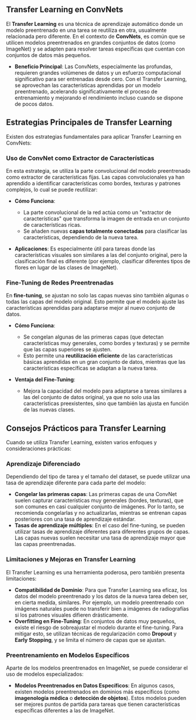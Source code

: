 

## Transfer Learning en ConvNets
El **Transfer Learning** es una técnica de aprendizaje automático donde un modelo preentrenado en una tarea se reutiliza en otra, usualmente relacionada pero diferente. En el contexto de **ConvNets**, es común que se utilicen modelos preentrenados en grandes conjuntos de datos (como ImageNet) y se adapten para resolver tareas específicas que cuentan con conjuntos de datos más pequeños.

- **Beneficio Principal**: Las ConvNets, especialmente las profundas, requieren grandes volúmenes de datos y un esfuerzo computacional significativo para ser entrenadas desde cero. Con el Transfer Learning, se aprovechan las características aprendidas por un modelo preentrenado, acelerando significativamente el proceso de entrenamiento y mejorando el rendimiento incluso cuando se dispone de pocos datos.

## Estrategias Principales de Transfer Learning
Existen dos estrategias fundamentales para aplicar Transfer Learning en ConvNets:

### Uso de ConvNet como Extractor de Características
En esta estrategia, se utiliza la parte convolucional del modelo preentrenado como extractor de características fijas. Las capas convolucionales ya han aprendido a identificar características como bordes, texturas y patrones complejos, lo cual se puede reutilizar:

- **Cómo Funciona**:
  - La parte convolucional de la red actúa como un "extractor de características" que transforma la imagen de entrada en un conjunto de características ricas.
  - Se añaden nuevas **capas totalmente conectadas** para clasificar las características, dependiendo de la nueva tarea.
  
- **Aplicaciones**: Es especialmente útil para tareas donde las características visuales son similares a las del conjunto original, pero la clasificación final es diferente (por ejemplo, clasificar diferentes tipos de flores en lugar de las clases de ImageNet).

### Fine-Tuning de Redes Preentrenadas
En **fine-tuning**, se ajustan no solo las capas nuevas sino también algunas o todas las capas del modelo original. Esto permite que el modelo ajuste las características aprendidas para adaptarse mejor al nuevo conjunto de datos.

- **Cómo Funciona**:
  - Se congelan algunas de las primeras capas (que detectan características muy generales, como bordes y texturas) y se permite que las capas superiores se ajusten.
  - Esto permite una **reutilización eficiente** de las características básicas aprendidas en un gran conjunto de datos, mientras que las características específicas se adaptan a la nueva tarea.

- **Ventaja del Fine-Tuning**:
  - Mejora la capacidad del modelo para adaptarse a tareas similares a las del conjunto de datos original, ya que no solo usa las características preexistentes, sino que también las ajusta en función de las nuevas clases.

## Consejos Prácticos para Transfer Learning
Cuando se utiliza Transfer Learning, existen varios enfoques y consideraciones prácticas:

### Aprendizaje Diferenciado
Dependiendo del tipo de tarea y el tamaño del dataset, se puede utilizar una tasa de aprendizaje diferente para cada parte del modelo:

- **Congelar las primeras capas**: Las primeras capas de una ConvNet suelen capturar características muy generales (bordes, texturas), que son comunes en casi cualquier conjunto de imágenes. Por lo tanto, se recomienda congelarlas y no actualizarlas, mientras se entrenan capas posteriores con una tasa de aprendizaje estándar.
- **Tasas de aprendizaje múltiples**: En el caso del fine-tuning, se pueden utilizar tasas de aprendizaje diferentes para diferentes grupos de capas. Las capas nuevas suelen necesitar una tasa de aprendizaje mayor que las capas preentrenadas.

### Limitaciones y Mejoras en Transfer Learning
El Transfer Learning es una herramienta poderosa, pero también presenta limitaciones:

- **Compatibilidad de Dominio**: Para que Transfer Learning sea eficaz, los datos del modelo preentrenado y los datos de la nueva tarea deben ser, en cierta medida, similares. Por ejemplo, un modelo preentrenado con imágenes naturales puede no transferir bien a imágenes de radiografías si los patrones visuales difieren drásticamente.
- **Overfitting en Fine-Tuning**: En conjuntos de datos muy pequeños, existe el riesgo de sobreajustar el modelo durante el fine-tuning. Para mitigar esto, se utilizan técnicas de regularización como **Dropout** y **Early Stopping**, y se limita el número de capas que se ajustan.

### Preentrenamiento en Modelos Específicos
Aparte de los modelos preentrenados en ImageNet, se puede considerar el uso de modelos especializados:

- **Modelos Preentrenados en Datos Específicos**: En algunos casos, existen modelos preentrenados en dominios más específicos (como **imagenología médica** o **detección de objetos**). Estos modelos pueden ser mejores puntos de partida para tareas que tienen características específicas diferentes a las de ImageNet.

